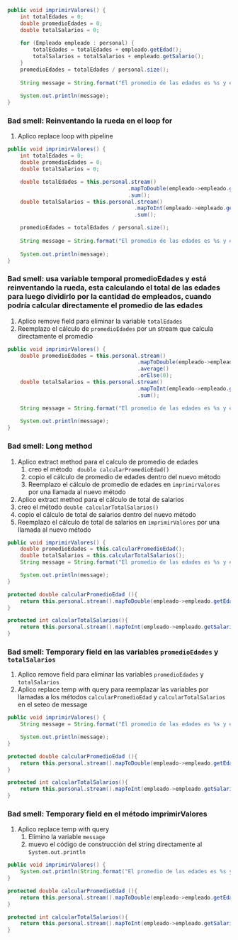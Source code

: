 ```Java
public void imprimirValores() {
	int totalEdades = 0;
	double promedioEdades = 0;
	double totalSalarios = 0;
	
	for (Empleado empleado : personal) {
		totalEdades = totalEdades + empleado.getEdad();
		totalSalarios = totalSalarios + empleado.getSalario();
	}
	promedioEdades = totalEdades / personal.size();
		
	String message = String.format("El promedio de las edades es %s y el total de salarios es %s", promedioEdades, totalSalarios);
	
	System.out.println(message);
}
```
### Bad smell: Reinventando la rueda en el loop for  
1. Aplico replace loop with pipeline
```Java
public void imprimirValores() {
	int totalEdades = 0;
	double promedioEdades = 0;
	double totalSalarios = 0;

	double totalEdades = this.personal.stream()
									  .mapToDouble(empleado->empleado.getEdad())
									  .sum();
	double totalSalarios = this.personal.stream()
										.mapToInt(empleado->empleado.getSalario())
										.sum();

	promedioEdades = totalEdades / personal.size();
		
	String message = String.format("El promedio de las edades es %s y el total de salarios es %s", promedioEdades, totalSalarios);
	
	System.out.println(message);
}
```
### Bad smell: usa variable temporal promedioEdades y está reinventando la rueda, esta calculando el total de las edades para luego dividirlo por la cantidad de empleados, cuando podría calcular directamente el promedio de las edades
1. Aplico remove field para eliminar la variable `totalEdades`
2. Reemplazo el cálculo de `promedioEdades` por un stream que calcula directamente el promedio 
```Java
public void imprimirValores() {
	double promedioEdades = this.personal.stream()
										 .mapToDouble(empleado->empleado.getEdad())
										 .average()
										 .orElse(0);
	double totalSalarios = this.personal.stream()
										 .mapToInt(empleado->empleado.getSalario())
										 .sum();

	String message = String.format("El promedio de las edades es %s y el total de salarios es %s", promedioEdades, totalSalarios);
	
	System.out.println(message);
}
```
### Bad smell: Long method
1. Aplico extract method para el calculo de promedio de edades
   1. creo el método ` double calcularPromedioEdad()`
   2. copio el cálculo de promedio de edades dentro del nuevo método
   3. Reemplazo el cálculo de promedio de edades en `imprimirValores` por una llamada al nuevo método
2.  Aplico extract method para el cálculo de total de salarios
   1. creo el método `double calcularTotalSalarios()`
   2. copio el cálculo de total de salarios dentro del nuevo método
   3. Reemplazo el cálculo de total de salarios en `imprimirValores` por una llamada al nuevo método
```Java
public void imprimirValores() {	
    double promedioEdades = this.calcularPromedioEdad();
	double totalSalarios = this.calcularTotalSalarios();
	String message = String.format("El promedio de las edades es %s y el total de salarios es %s", promedioEdades, totalSalarios);

	System.out.println(message);
}

protected double calcularPromedioEdad (){
    return this.personal.stream().mapToDouble(empleado->empleado.getEdad()).average().orElse(0);
}

protected int calcularTotalSalarios(){
    return this.personal.stream().mapToInt(empleado->empleado.getSalario()).sum();
}
```
### Bad smell: Temporary field en las variables `promedioEdades` y `totalSalarios`
1. Aplico remove field para eliminar las variables `promedioEdades` y `totalSalarios`
2. Aplico replace temp with query para reemplazar las variables por llamadas a los métodos `calcularPromedioEdad` y `calcularTotalSalarios` en el seteo de message
```Java
public void imprimirValores() {		
	String message = String.format("El promedio de las edades es %s y el total de salarios es %s", this.calcularPromedioEdad(), this.calcularTotalSalarios());

	System.out.println(message);
}

protected double calcularPromedioEdad (){
    return this.personal.stream().mapToDouble(empleado->empleado.getEdad()).average().orElse(0);
}

protected int calcularTotalSalarios(){
    return this.personal.stream().mapToInt(empleado->empleado.getSalario()).sum();
}
```
### Bad smell: Temporary field en el método imprimirValores
1. Aplico replace temp with query
   1. Elimino la variable `message`
   2. muevo el código de construcción del string directamente al `System.out.println` 
```Java
public void imprimirValores() {
	System.out.println(String.format("El promedio de las edades es %s y el total de salarios es %s", this.calcularPromedioEdad(), this.calcularTotalSalarios()));
}

protected double calcularPromedioEdad (){
    return this.personal.stream().mapToDouble(empleado->empleado.getEdad()).average().orElse(0);
}

protected int calcularTotalSalarios(){
    return this.personal.stream().mapToInt(empleado->empleado.getSalario()).sum();
}
```
